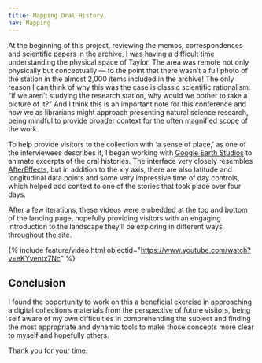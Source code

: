 ```yaml
---
title: Mapping Oral History
nav: Mapping
---
```


At the beginning of this project, reviewing the memos, correspondences and scientific papers in the archive, I was having a difficult time understanding the physical space of Taylor. The area was remote not only physically but conceptually — to the point that there wasn’t a full photo of the station in the almost 2,000 items included in the archive! The only reason I can think of why this was the case is classic scientific rationalism: “if we aren’t studying the research station, why would we bother to take a picture of it?” And I think this is an important note for this conference and how we as librarians might approach presenting natural science research, being mindful to provide broader context for the often magnified scope of the work.

To help provide visitors to the collection with ‘a sense of place,’ as one of the interviewees describes it, I began working with [Google Earth Studios](https://www.google.com/earth/studio/faq/#:~:text=Earth%20Studio%20is%20a%20web,for%20still%20and%20animated%20content) to animate excerpts of the oral histories. The interface very closely resembles [AfterEffects](https://www.adobe.com/creativecloud/video/premiere-pro-vs-after-effects.html#:~:text=After%20Effects%20is%20renowned%20for,of%20titles%20and%20motion%20graphics), but in addition to the x y axis, there are also latitude and longitudinal data points and some very impressive time of day controls, which helped add context to one of the stories that took place over four days.

After a few iterations, these videos were embedded at the top and bottom of the landing page, hopefully providing visitors with an engaging introduction to the landscape they’ll be exploring in different ways throughout the site.  

{% include feature/video.html objectid="https://www.youtube.com/watch?v=eKYyentx7Nc" %}

## Conclusion

I found the opportunity to work on this a beneficial exercise in approaching a digital collection’s materials from the perspective of future visitors, being self aware of my own difficulties in comprehending the subject and finding the most appropriate and dynamic tools to make those concepts more clear to myself and hopefully others. 

Thank you for your time. 
